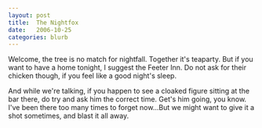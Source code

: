 ```yaml
---
layout: post
title:  The Nightfox
date:   2006-10-25
categories: blurb
---
```

Welcome, the tree is no match for nightfall. Together it's teaparty. But if you want to have a home tonight, I suggest the Feeter Inn. Do not ask for their chicken though, if you feel like a good night's sleep.

And while we're talking, if you happen to see a cloaked figure sitting at the bar there, do try and ask him the correct time. Get's him going, you know. I've been there too many times to forget now...But we might want to give it a shot sometimes, and blast it all away.